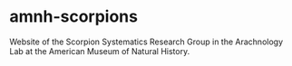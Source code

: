 # amnh-scorpions

Website of the Scorpion Systematics Research Group in the Arachnology Lab at the American Museum of Natural History.